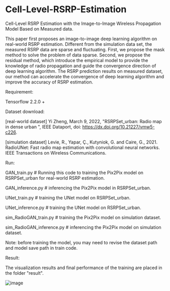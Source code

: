 # Cell-Level-RSRP-Estimation
Cell-Level RSRP Estimation with the Image-to-Image Wireless Propagation Model  Based on Measured data.  

This paper first proposes an image-to-image deep learning algorithm on real-world RSRP estimation. Different from the simulation data set, the measured RSRP data are sparse and fluctuating. First, we propose the mask method to solve the problem of data sparse. Second, we propose the residual method, which introduce the empirical model to provide the knowledge of radio propagation and guide the convergence direction of deep learning algorithm. The RSRP prediction results on measured dataset, our method can accelerate the convergence of deep learning algorithm and improve the accuracy of RSRP estimation.


Requirement:
  
  Tensorflow 2.2.0 +

Dataset download:
  
  [real-world dataset] Yi Zheng, March 9, 2022, "RSRPSet_urban: Radio map in dense urban ", IEEE Dataport, doi: https://dx.doi.org/10.21227/vmw5-c226.
  
  [simulation dataset] Levie, R., Yapar, Ç., Kutyniok, G. and Caire, G., 2021. RadioUNet: Fast radio map estimation with convolutional neural networks. IEEE Transactions on Wireless Communications.  
  
Run:
    
  GAN_train.py                 # Running this code to training the Pix2Pix model on RSRPSet_urban for real-world RSRP estimation.
  
  GAN_inference.py             # inferencing the Pix2Pix model in RSRPSet_urban.
  
  UNet_train.py                # training the UNet model on RSRPSet_urban.
  
  UNet_inference.py            # training the UNet model on RSRPSet_urban.
  
  
  sim_RadioGAN_train.py        # training the Pix2Pix model on simulation dataset.
  
  sim_RadioGAN_inference.py    # inferencing the Pix2Pix model on simulation dataset.
  
  Note: before training the model, you may need to revise the dataset path and model save path in train code.
  
Result:

  The visualization results and final performance of the training are placed in the folder "result".


![image](https://user-images.githubusercontent.com/22888185/162599726-fcd8acfc-5fc8-490a-b64f-55665cae8c40.png)
